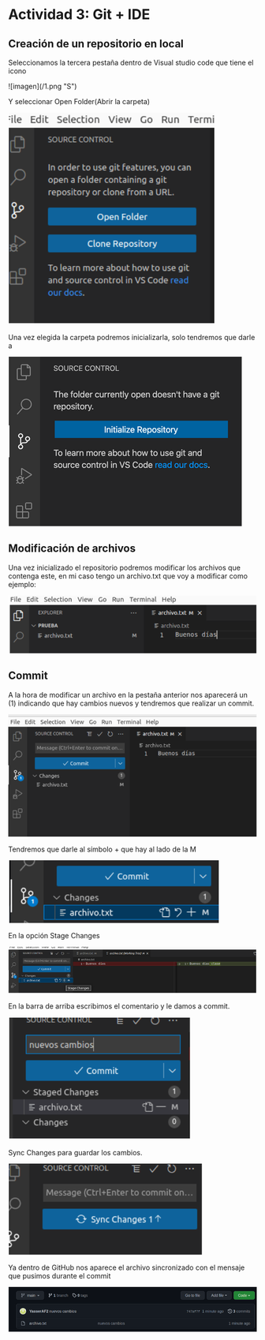 <!DOCTYPE html>
<html lang="es-es">
<head>
    <meta charset="UTF-8">
</head>  
<body>
    <h1>Actividad 3: Git + IDE</h1>
    <h2>Creación de un repositorio en local</h2>
    <p>Seleccionamos la tercera pestaña dentro de Visual studio code que tiene el icono</p>
    <p>
        ![imagen](/1.png "S")
    </p>
    <p>Y seleccionar Open Folder(Abrir la carpeta)</p>
    <p>
        <img src="2.png">
    </p>
    <p>Una vez elegida la carpeta podremos inicializarla, solo tendremos que darle a </p>
    <p>
        <img src="3.png">
    </p>
    <h2>Modificación de archivos</h2>
    <p>Una vez inicializado el repositorio podremos modificar los archivos que contenga este, en mi caso tengo un archivo.txt que voy a modificar como ejemplo:
    </p>
    <p>
        <img src="4.png">
    </p>
    <h2>Commit</h2>
    <p>A la hora de modificar un archivo en la pestaña anterior nos aparecerá un (1) indicando que hay cambios nuevos y tendremos que realizar un commit.
</p>
    <p>
        <img src="5.png">
    </p>
    <p>Tendremos que darle al símbolo + que hay al lado de la M</p>
    <p>
        <img src="6.png">
    </p>
    <p>En la opción Stage Changes</p>
    <p>
        <img src="7.png">
    </p>
    <p>En la barra de arriba escribimos el comentario y le damos a commit.</p>
    <p>
        <img src="8.png">
    </p>
    <p>Sync Changes para guardar los cambios.</p>
    <p>
        <img src="9.png">
    </p>
    <p>Ya dentro de GitHub nos aparece el archivo sincronizado con el mensaje que pusimos durante el commit</p>
    <p>
        <img src="10.png">
    </p>
</body>    
</html>









